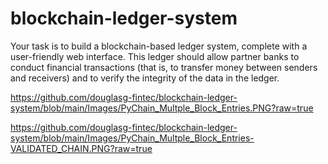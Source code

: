 # blockchain-ledger-system
Your task is to build a blockchain-based ledger system, complete with a user-friendly web interface. This ledger should allow partner banks to conduct financial transactions (that is, to transfer money between senders and receivers) and to verify the integrity of the data in the ledger.




https://github.com/douglasg-fintec/blockchain-ledger-system/blob/main/Images/PyChain_Multple_Block_Entries.PNG?raw=true


https://github.com/douglasg-fintec/blockchain-ledger-system/blob/main/Images/PyChain_Multple_Block_Entries-VALIDATED_CHAIN.PNG?raw=true

